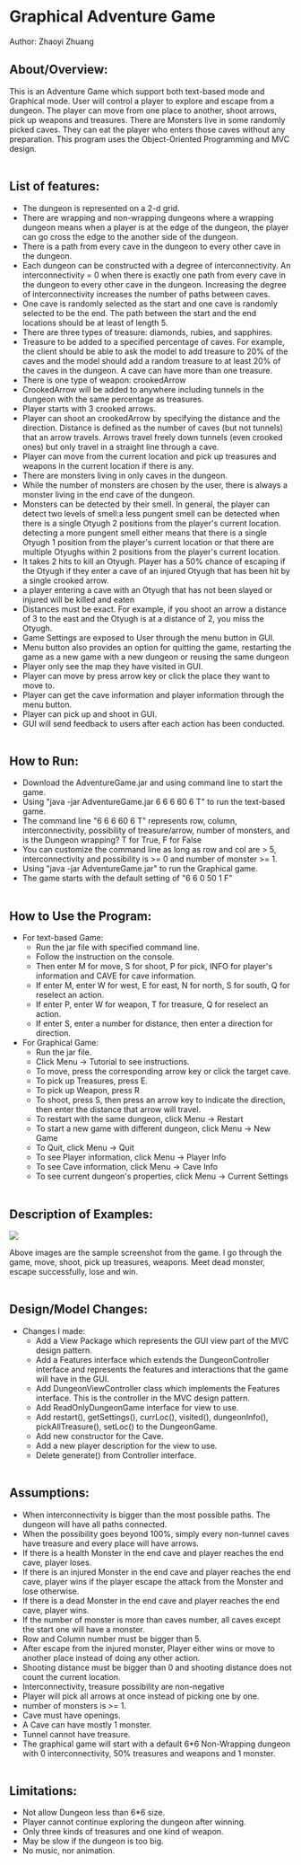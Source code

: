 # Graphical Adventure Game
Author: Zhaoyi Zhuang 
## About/Overview: <br>
  This is an Adventure Game which support both text-based mode and Graphical mode. User will control a player to explore and escape from a dungeon. The player can move from one place to another, shoot arrows, pick up weapons and treasures. There are Monsters live in some randomly picked caves. They can eat the player who enters those caves without any preparation. This program uses the Object-Oriented Programming and MVC design. <br><br>
## List of features: <br>
  - The dungeon is represented on a 2-d grid.
  - There are wrapping and non-wrapping dungeons where a wrapping dungeon means when a player is at the edge of the dungeon, the player can go cross the edge to the another side of the dungeon.
  - There is a path from every cave in the dungeon to every other cave in the dungeon.
  - Each dungeon can be constructed with a degree of interconnectivity. An interconnectivity = 0 when there is exactly one path from every cave in the dungeon to every other cave in the dungeon. Increasing the degree of interconnectivity increases the number of paths between caves.
  - One cave is randomly selected as the start and one cave is randomly selected to be the end. The path between the start and the end locations should be at least of length 5.
  - There are three types of treasure: diamonds, rubies, and sapphires.
  - Treasure to be added to a specified percentage of caves. For example, the client should be able to ask the model to add treasure to 20% of the caves and the model should add a random treasure to at least 20% of the caves in the dungeon. A cave can have more than one treasure.
  - There is one type of weapon: crookedArrow
  - CrookedArrow will be added to anywhere including tunnels in the dungeon with the same percentage as treasures.
  - Player starts with 3 crooked arrows.
  - Player can shoot an crookedArrow by specifying the distance and the direction. Distance is defined as the number of caves (but not tunnels) that an arrow travels. Arrows travel freely down tunnels (even crooked ones) but only travel in a straight line through a cave.
  - Player can move from the current location and pick up treasures and weapons in the current location if there is any.
  - There are monsters living in only caves in the dungeon.
  - While the number of monsters are chosen by the user, there is always a monster living in the end cave of the dungeon.
  - Monsters can be detected by their smell. In general, the player can detect two levels of smell:a less pungent smell can be detected when there is a single Otyugh 2 positions from the player's current location. detecting a more pungent smell either means that there is a single Otyugh 1 position from the player's current location or that there are multiple Otyughs within 2 positions from the player's current location.
  - It takes 2 hits to kill an Otyugh. Player has a 50% chance of escaping if the Otyugh if they enter a cave of an injured Otyugh that has been hit by a single crooked arrow.
  - a player entering a cave with an Otyugh that has not been slayed or injured will be killed and eaten
  - Distances must be exact. For example, if you shoot an arrow a distance of 3 to the east and the Otyugh is at a distance of 2, you miss the Otyugh.
  - Game Settings are exposed to User through the menu button in GUI. 
  - Menu button also provides an option for  quitting the game, restarting the game as a new game with a new dungeon or reusing the same dungeon
  - Player only see the map they have visited in GUI.
  - Player can move by press arrow key or click the place they want to move to.
  - Player can get the cave information and player information through the menu button.
  - Player can pick up and shoot in GUI.
  - GUI will send feedback to users after each action has been conducted. <br><br>


## How to Run: <br>
  - Download the AdventureGame.jar and using command line to start the game.
  - Using "java -jar AdventureGame.jar 6 6 6 60 6 T" to run the text-based game.
  - The command line "6 6 6 60 6 T" represents row, column, interconnectivity, possibility of treasure/arrow, number of monsters, and is the Dungeon wrapping? T for True, F for False
  - You can customize the command line as long as row and col are > 5, interconnectivity and possibility is >= 0 and number of monster >= 1.
  - Using "java -jar AdventureGame.jar" to run the Graphical game.
  - The game starts with the default setting of "6 6 0 50 1 F" <br><br>


## How to Use the Program: <br>
  - For text-based Game:
    - Run the jar file with specified command line.
    - Follow the instruction on the console.
    - Then enter M for move, S for shoot, P for pick, INFO for player's information and CAVE for cave information.
    - If enter M, enter W for west, E for east, N for north, S for south, Q for reselect an action.
    - If enter P, enter W for weapon, T for treasure, Q for reselect an action.
    - If enter S, enter a number for distance, then enter a direction for direction.
  - For Graphical Game:
    - Run the jar file.
    - Click Menu -> Tutorial to see instructions.
    - To move, press the corresponding arrow key or click the target cave. 
    - To pick up Treasures, press E. 
    - To pick up Weapon, press R 
    - To shoot, press S, then press an arrow key to indicate the direction, then enter the distance that arrow will travel.
    - To restart with the same dungeon, click Menu -> Restart
    - To start a new game with different dungeon, click Menu -> New Game
    - To Quit, click Menu -> Quit
    - To see Player information, click Menu -> Player Info
    - To see Cave information, click Menu -> Cave Info
    - To see current dungeon's properties, click Menu -> Current Settings <br><br>


## Description of Examples: <br>
![](sample_screenshot.jpg)

Above images are the sample screenshot from the game. I go through the game, move, shoot, pick up treasures, weapons. Meet dead monster, escape successfully, lose and win. <br><br>

## Design/Model Changes: <br>
  - Changes I made:
    - Add a View Package which represents the GUI view part of the MVC design pattern.
    - Add a Features interface which extends the DungeonController interface and represents the features and interactions that the game will have in the GUI.
    - Add DungeonViewController class which implements the Features interface. This is the controller in the MVC design pattern.
    - Add ReadOnlyDungeonGame interface for view to use. 
    - Add restart(), getSettings(), currLoc(), visited(), dungeonInfo(), pickAllTreasure(), setLoc() to the DungeonGame. 
    - Add new constructor for the Cave.
    - Add a new player description for the view to use.
    - Delete generate() from Controller interface. <br><br>


## Assumptions: <br>
  - When interconnectivity is bigger than the most possible paths. The dungeon will have all paths connected.
  - When the possibility goes beyond 100%, simply every non-tunnel caves have treasure and every place will have arrows.
  - If there is a health Monster in the end cave and player reaches the end cave, player loses.
  - If there is an injured Monster in the end cave and player reaches the end cave, player wins if the player escape the attack from the Monster and lose otherwise.
  - If there is a dead Monster in the end cave and player reaches the end cave, player wins.
  - If the number of monster is more than caves number, all caves except the start one will have a monster.
  - Row and Column number must be bigger than 5.
  - After escape from the injured monster, Player either wins or move to another place instead of doing any other action.
  - Shooting distance must be bigger than 0 and shooting distance does not count the current location.
  - Interconnectivity, treasure possibility are non-negative
  - Player will pick all arrows at once instead of picking one by one.
  - number of monsters is >= 1.
  - Cave must have openings.
  - A Cave can have mostly 1 monster.
  - Tunnel cannot have treasure.
  - The graphical game will start with a default 6*6 Non-Wrapping dungeon with 0 interconnectivity, 50% treasures and weapons and 1 monster. <br><br>


## Limitations: <br>
  - Not allow Dungeon less than 6*6 size.
  - Player cannot continue exploring the dungeon after winning.
  - Only three kinds of treasures and one kind of weapon.
  - May be slow if the dungeon is too big.
  - No music, nor animation.
